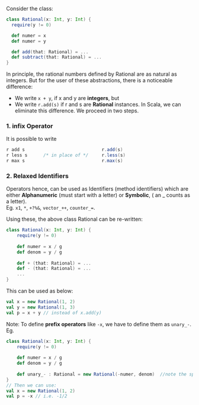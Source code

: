 Consider the class:
```scala
class Rational(x: Int, y: Int) {
  require(y != 0)

  def numer = x
  def numer = y

  def add(that: Rational) = ...
  def subtract(that: Rational) = ...
}
```

In principle, the rational numbers defined by Rational are as natural as integers. But for the user of these abstractions, there is a noticeable difference:
* We write `x + y`, if x and y are **integers**, but
* We write `r.add(s)` if r and s are **Rational** instances.
In Scala, we can eliminate this difference. We proceed in two steps.

### 1. infix Operator
It is possible to write
```scala
r add s                             r.add(s)
r less s      /* in place of */     r.less(s)
r max s                             r.max(s)
```

### 2. Relaxed Identifiers
Operators hence, can be used as Identifiers (method identifiers) which are either **Alphanumeric** (must start with a letter) or **Symbolic**, ( an _ counts as a letter). <br/>
Eg. `x1`, `*`, `+?%&`, `vector_++`, `counter_=`.

Using these, the above class Rational can be re-written:
```scala
class Rational(x: Int, y: Int) {
    require(y != 0)
    
    def numer = x / g
    def denom = y / g
    
    def + (that: Rational) = ...
    def - (that: Rational) = ...
    ...
}
```
This can be used as below:
```scala
val x = new Rational(1, 2)
val y = new Rational(1, 3)
val p = x + y // instead of x.add(y)
```

Note: To define **prefix operators** like `-x`, we have to define them as `unary_-`.
Eg. 
```scala
class Rational(x: Int, y: Int) {
    require(y != 0)
    
    def numer = x / g
    def denom = y / g
    
    def unary_- : Rational = new Rational(-numer, denom)  //note the space between - and :
}
// Then we can use:
val x = new Rational(1, 2)
val p = -x // i.e. -1/2
```